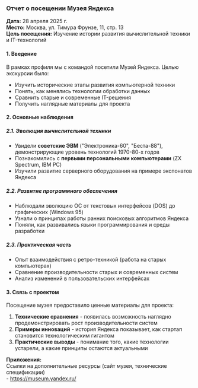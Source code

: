 ### **Отчет о посещении Музея Яндекса**  
**Дата:** 28 апреля 2025 г.  
**Место:** Москва, ул. Тимура Фрунзе, 11, стр. 13  
**Цель посещения:** Изучение истории развития вычислительной техники и IT-технологий

#### **1. Введение**  
В рамках профиля мы с командой посетили Музей Яндекса. Целью экскурсии было:  
- Изучить исторические этапы развития компьютерной техники  
- Понять, как менялись технологии обработки данных  
- Сравнить старые и современные IT-решения  
- Получить наглядные материалы для проекта  

#### **2. Основные наблюдения**  
##### **2.1. Эволюция вычислительной техники**  
- Увидели **советские ЭВМ** ("Электроника-60", "Беста-88"), демонстрирующие уровень технологий 1970-80-х годов  
- Познакомились с **первыми персональными компьютерами** (ZX Spectrum, IBM PC)  
- Изучили развитие серверного оборудования на примере экспонатов Яндекса  

##### **2.2. Развитие программного обеспечения**  
- Наблюдали эволюцию ОС от текстовых интерфейсов (DOS) до графических (Windows 95)  
- Узнали о принципах работы ранних поисковых алгоритмов Яндекса  
- Поняли, как развивались языки программирования и среды разработки  

##### **2.3. Практическая часть**  
- Опыт взаимодействия с ретро-техникой (работа на старых компьютерах)  
- Сравнение производительности старых и современных систем  
- Анализ изменений в пользовательских интерфейсах  

#### **3. Связь с проектом**  
Посещение музея предоставило ценные материалы для проекта:  
1. **Технические сравнения** - появилась возможность наглядно продемонстрировать рост производительности систем  
2. **Примеры инноваций** - история Яндекса показывает, как стартап становится технологическим гигантом  
4. **Практические выводы** - понимание того, какие технологии устарели, а какие принципы остаются актуальными  


**Приложения:**  
Ссылки на дополнительные ресурсы (сайт музея, технические спецификации)  
	- https://museum.yandex.ru/

